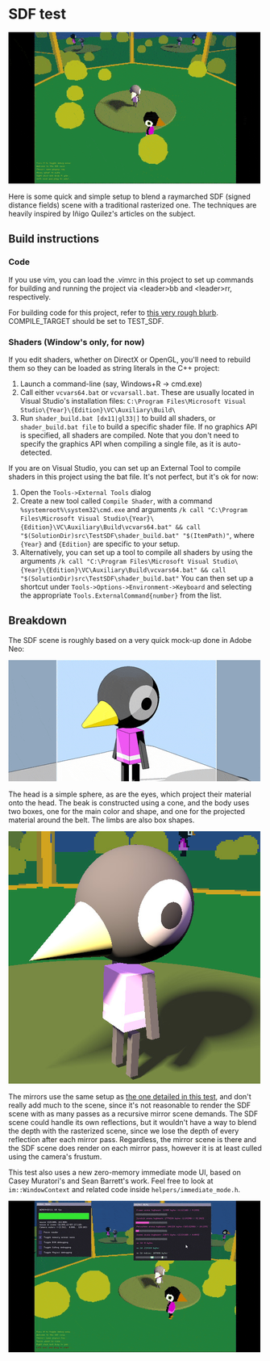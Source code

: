 # SDF test

![](summary.gif)

Here is some quick and simple setup to blend a raymarched SDF (signed distance fields) scene with a traditional rasterized one. The techniques are heavily inspired by Iñigo Quilez's articles on the subject.

## Build instructions

### Code

If you use vim, you can load the .vimrc in this project to set up commands for building and running the project via \<leader>bb and \<leader>rr, respectively.

For building code for this project, refer to [this very rough blurb](../../README.md). COMPILE_TARGET should be set to TEST_SDF.

### Shaders (Window's only, for now)

If you edit shaders, whether on DirectX or OpenGL, you'll need to rebuild them so they can be loaded as string literals in the C++ project:

1. Launch a command-line (say, Windows+R -> cmd.exe)
2. Call either `vcvars64.bat` or `vcvarsall.bat`. These are usually located in Visual Studio's installation files: `C:\Program Files\Microsoft Visual Studio\{Year}\{Edition}\VC\Auxiliary\Build\`
3. Run `shader_build.bat [dx11|gl33|]` to build all shaders, or `shader_build.bat file` to build a specific shader file. If no graphics API is specified, all shaders are compiled. Note that you don't need to specify the graphics API when compiling a single file, as it is auto-detected.

If you are on Visual Studio, you can set up an External Tool to compile shaders in this project using the bat file. It's not perfect, but it's ok for now:
1. Open the `Tools->External Tools` dialog
2. Create a new tool called `Compile Shader`, with a command `%systemroot%\system32\cmd.exe` and arguments `/k call "C:\Program Files\Microsoft Visual Studio\{Year}\{Edition}\VC\Auxiliary\Build\vcvars64.bat" && call "$(SolutionDir)src\TestSDF\shader_build.bat" "$(ItemPath)"`, where `{Year}` and `{Edition}` are specific to your setup.
3. Alternatively, you can set up a tool to compile all shaders by using the arguments `/k call "C:\Program Files\Microsoft Visual Studio\{Year}\{Edition}\VC\Auxiliary\Build\vcvars64.bat" && call "$(SolutionDir)src\TestSDF\shader_build.bat"`
You can then set up a shortcut under `Tools->Options->Environment->Keyboard` and selecting the appropriate `Tools.ExternalCommand{number}` from the list.

## Breakdown

The SDF scene is roughly based on a very quick mock-up done in Adobe Neo:

![](breakdown_0.gif)

The head is a simple sphere, as are the eyes, which project their material onto the head. The beak is constructed using a cone, and the body uses two boxes, one for the main color and shape, and one for the projected material around the belt. The limbs are also box shapes.

![](breakdown_1.jpg)

The mirrors use the same setup as [the one detailed in this test](../TestMirrors/README.md), and don't really add much to the scene, since it's not reasonable to render the SDF scene with as many passes as a recursive mirror scene demands. 
The SDF scene could handle its own reflections, but it wouldn't have a way to blend the depth with the rasterized scene, since we lose the depth of every reflection after each mirror pass. Regardless, the mirror scene is there and the SDF scene does render on each mirror pass, however it is at least culled using the camera's frustum.

This test also uses a new zero-memory immediate mode UI, based on Casey Muratori's and Sean Barrett's work. Feel free to look at `im::WindowContext` and related code inside `helpers/immediate_mode.h`.

![](breakdown_2.gif)